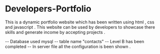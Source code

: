 # Developers-Portfolio
This is a dynamic portfolio website which has been written using html , css and javascript . This website can be used by developers to showcase there skills and generate income 
by accepting projects .

-- Database used mysql 
-- table name "contacts"
-- Level B has been completed 
-- In server file all the configuration is been shown .

